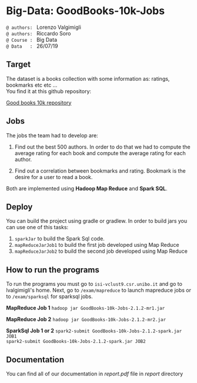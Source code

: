
# Big-Data: GoodBooks-10k-Jobs

`@ authors: ` Lorenzo Valgimigli  
`@ authors: ` Riccardo Soro  
`@ Course : ` Big Data  
`@ Data   : ` 26/07/19


## Target

The dataset is a books collection with some information as: ratings, bookmarks etc etc ...  
You find it at this github repository: 

[Good books 10k repository](https://github.com/zygmuntz/goodbooks-10k "GoodBooks repository")

## Jobs

The jobs the team had to develop are:

1. Find out the best 500 authors. In order to do that we had to compute the average rating
for each book and compute the average rating for each author.

2.  Find out a correlation between bookmarks and rating. Bookmark is the desire for a user
to read a book. 

Both are implemented using **Hadoop Map Reduce** and **Spark SQL**.

## Deploy

You can build the project using gradle or gradlew. In order to build jars you can use one of this tasks:

1. `sparkJar` to build the Spark Sql code.
2. `mapReduceJarJob1` to build the first job developed using Map Reduce
3. `mapReduceJarJob2` to build the second job developed using Map Reduce

## How to run the programs

To run the programs you must go to `isi-vclust9.csr.unibo.it` and go to lvalgimigli's home.
Next, go to `/exam/mapreduce` to launch mapreduce jobs or to `/exam/sparksql` for sparksql jobs.

**MapReduce Job 1**
`hadoop jar GoodBooks-10k-Jobs-2.1.2-mr1.jar`

**MapReduce Job 2**
`hadoop jar GoodBooks-10k-Jobs-2.1.2-mr2.jar`

**SparkSql Job 1 or 2**
`spark2-submit GoodBooks-10k-Jobs-2.1.2-spark.jar JOB1`    
`spark2-submit GoodBooks-10k-Jobs-2.1.2-spark.jar JOB2`


## Documentation

You can find all of our documentation in *report.pdf* file in *report* directory
